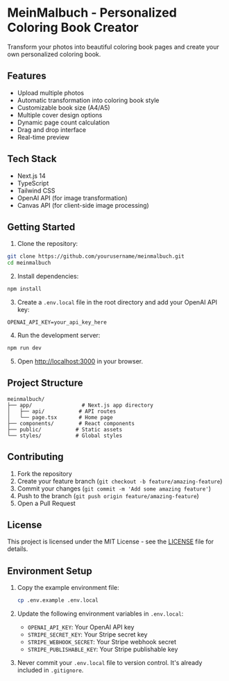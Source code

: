 # MeinMalbuch - Personalized Coloring Book Creator

Transform your photos into beautiful coloring book pages and create your own personalized coloring book.

## Features

- Upload multiple photos
- Automatic transformation into coloring book style
- Customizable book size (A4/A5)
- Multiple cover design options
- Dynamic page count calculation
- Drag and drop interface
- Real-time preview

## Tech Stack

- Next.js 14
- TypeScript
- Tailwind CSS
- OpenAI API (for image transformation)
- Canvas API (for client-side image processing)

## Getting Started

1. Clone the repository:
```bash
git clone https://github.com/yourusername/meinmalbuch.git
cd meinmalbuch
```

2. Install dependencies:
```bash
npm install
```

3. Create a `.env.local` file in the root directory and add your OpenAI API key:
```
OPENAI_API_KEY=your_api_key_here
```

4. Run the development server:
```bash
npm run dev
```

5. Open [http://localhost:3000](http://localhost:3000) in your browser.

## Project Structure

```
meinmalbuch/
├── app/                # Next.js app directory
│   ├── api/           # API routes
│   └── page.tsx       # Home page
├── components/        # React components
├── public/           # Static assets
└── styles/           # Global styles
```

## Contributing

1. Fork the repository
2. Create your feature branch (`git checkout -b feature/amazing-feature`)
3. Commit your changes (`git commit -m 'Add some amazing feature'`)
4. Push to the branch (`git push origin feature/amazing-feature`)
5. Open a Pull Request

## License

This project is licensed under the MIT License - see the [LICENSE](LICENSE) file for details.

## Environment Setup

1. Copy the example environment file:
   ```bash
   cp .env.example .env.local
   ```

2. Update the following environment variables in `.env.local`:
   - `OPENAI_API_KEY`: Your OpenAI API key
   - `STRIPE_SECRET_KEY`: Your Stripe secret key
   - `STRIPE_WEBHOOK_SECRET`: Your Stripe webhook secret
   - `STRIPE_PUBLISHABLE_KEY`: Your Stripe publishable key

3. Never commit your `.env.local` file to version control. It's already included in `.gitignore`. 